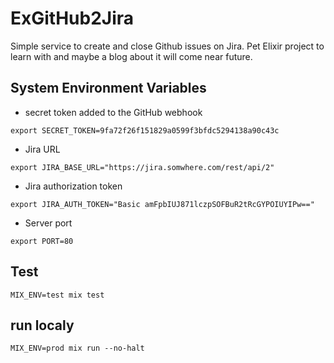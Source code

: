 # ExGitHub2Jira

Simple service to create and close Github issues on Jira. Pet Elixir 
project to learn with and maybe a blog about it will come near future.

## System Environment Variables

- secret token added to the GitHub webhook
```
export SECRET_TOKEN=9fa72f26f151829a0599f3bfdc5294138a90c43c
```
- Jira URL
```
export JIRA_BASE_URL="https://jira.somwhere.com/rest/api/2"
```
- Jira authorization token
```
export JIRA_AUTH_TOKEN="Basic amFpbIUJ871lczpSOFBuR2tRcGYPOIUYIPw=="
```
- Server port
```
export PORT=80
```

## Test

```
MIX_ENV=test mix test
```

## run localy

```
MIX_ENV=prod mix run --no-halt
```